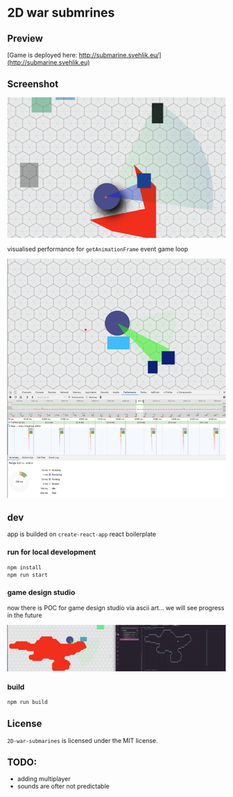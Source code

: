 # 2D war submrines

## Preview

[Game is deployed here: http://submarine.svehlik.eu/](http://submarine.svehlik.eu)

## Screenshot

![game preview](/docs/2D-war-submarines-prev-1.png)

visualised performance for `getAnimationFrame` event game loop

![game preview](/docs/2D-war-submarines-performance-prev.png)

## dev

app is builded on `create-react-app` react boilerplate

### run for local development

```bash
npm install
npm run start
```

### game design studio

now there is POC for game design studio via ascii art... we will see progress in the future

![game design](/docs/game-design-preview.png)

### build

```bash
npm run build
```

## License

`2D-war-submarines` is licensed under the MIT license.

## TODO:

- adding multiplayer
- sounds are ofter not predictable
